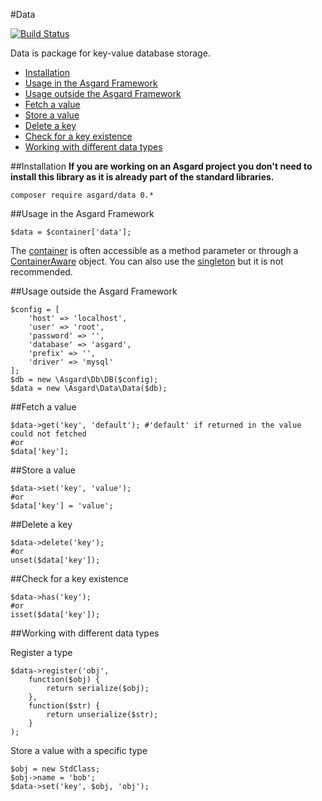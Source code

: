 #Data

[![Build Status](https://travis-ci.org/asgardphp/data.svg?branch=master)](https://travis-ci.org/asgardphp/data)

Data is package for key-value database storage.

- [Installation](#installation)
- [Usage in the Asgard Framework](#usage-asgard)
- [Usage outside the Asgard Framework](#usage-outside)
- [Fetch a value](#fetch)
- [Store a value](#store)
- [Delete a key](#delete)
- [Check for a key existence](#check)
- [Working with different data types](#types)

<a name="installation"></a>
##Installation
**If you are working on an Asgard project you don't need to install this library as it is already part of the standard libraries.**

	composer require asgard/data 0.*

<a name="usage-asgard"></a>
##Usage in the Asgard Framework

	$data = $container['data'];
	
The [container](docs/container) is often accessible as a method parameter or through a [ContainerAware](docs/container#containeraware) object. You can also use the [singleton](docs/container#usage-outside) but it is not recommended.

<a name="usage-outside"></a>
##Usage outside the Asgard Framework

	$config = [
		'host' => 'localhost',
		'user' => 'root',
		'password' => '',
		'database' => 'asgard',
		'prefix' => '',
		'driver' => 'mysql'
	];
	$db = new \Asgard\Db\DB($config);
	$data = new \Asgard\Data\Data($db);

<a name="fetch"></a>
##Fetch a value

	$data->get('key', 'default'); #'default' if returned in the value could not fetched
	#or
	$data['key'];

<a name="store"></a>
##Store a value

	$data->set('key', 'value');
	#or
	$data['key'] = 'value';

<a name="delete"></a>
##Delete a key

	$data->delete('key');
	#or
	unset($data['key']);

<a name="check"></a>
##Check for a key existence

	$data->has('key');
	#or
	isset($data['key']);

<a name="types"></a>
##Working with different data types

Register a type

	$data->register('obj',
		function($obj) {
			return serialize($obj);
		},
		function($str) {
			return unserialize($str);
		}
	);

Store a value with a specific type

	$obj = new StdClass;
	$obj->name = 'bob';
	$data->set('key', $obj, 'obj');